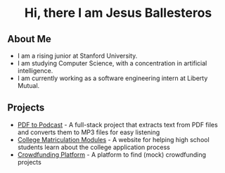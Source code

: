 # <div align="center"> Hi, there I am Jesus Ballesteros</div>

## About Me
* I am a rising junior at Stanford University.
* I am studying Computer Science, with a concentration in artificial intelligence.
* I am currently working as a software engineering intern at Liberty Mutual.

## Projects
* [PDF to Podcast](https://jesusb25.github.io/PDF-to-MP3/) - A full-stack project that extracts text from PDF files and converts them to MP3 files for easy listening
* [College Matriculation Modules](https://jesusb25.github.io/CollegeTracker/) - A website for helping high school students learn about the college application process
* [Crowdfunding Platform](https://jesusb25.github.io/Crowdfunding-Platform/) - A platform to find (mock) crowdfunding projects

